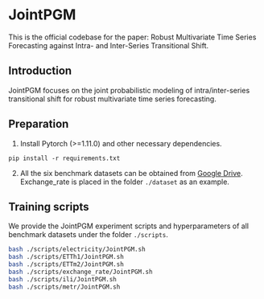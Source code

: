 # JointPGM

This is the official codebase for the paper: Robust Multivariate Time Series Forecasting against Intra- and Inter-Series Transitional Shift. 

## Introduction

JointPGM focuses on the joint probabilistic modeling of intra/inter-series transitional shift for robust multivariate time series forecasting. 

## Preparation

1. Install Pytorch (>=1.11.0) and other necessary dependencies.
```
pip install -r requirements.txt
```
2. All the six benchmark datasets can be obtained from [Google Drive](https://drive.google.com/file/d/1IJj9SYLyUc1qhjY6ns2VxmoivpcB3twe/view?usp=sharing). Exchange_rate is placed in the folder `./dataset` as an example. 

## Training scripts

We provide the JointPGM experiment scripts and hyperparameters of all benchmark datasets under the folder `./scripts`.

```bash
bash ./scripts/electricity/JointPGM.sh
bash ./scripts/ETTh1/JointPGM.sh
bash ./scripts/ETTm2/JointPGM.sh
bash ./scripts/exchange_rate/JointPGM.sh
bash ./scripts/ili/JointPGM.sh
bash ./scripts/metr/JointPGM.sh
```
